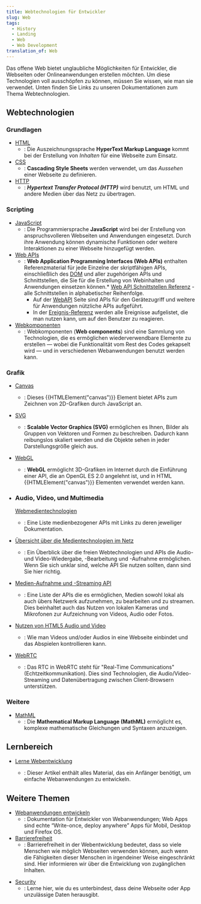 ```yaml
---
title: Webtechnologien für Entwickler
slug: Web
tags:
  - History
  - Landing
  - Web
  - Web Development
translation_of: Web
---
```

Das offene Web bietet unglaubliche Möglichkeiten für Entwickler, die Webseiten oder Onlineanwendungen erstellen möchten. Um diese Technologien voll ausschöpfen zu können, müssen Sie wissen, wie man sie verwendet. Unten finden Sie Links zu unseren Dokumentationen zum Thema Webtechnologien.

## Webtechnologien

### Grundlagen

- [HTML](/de/docs/Web/HTML "/en-US/docs/Web/HTML")
  - : Die Auszeichnungssprache **HyperText Markup Language** kommt bei der Erstellung von _Inhalten_ für eine Webseite zum Einsatz.
- [CSS](/de/docs/Web/CSS "/en-US/docs/Web/CSS")
  - : **Cascading Style Sheets** werden verwendet, um das _Aussehen_ einer Webseite zu definieren.
- [HTTP](/de/docs/Web/HTTP)
  - : **_Hypertext Transfer Protocol (HTTP)_** wird benutzt, um HTML und andere Medien über das Netz zu übertragen.

### Scripting

- [JavaScript](/de/docs/Web/JavaScript)
  - : Die Programmiersprache **JavaScript** wird bei der Erstellung von anspruchsvolleren Webseiten und Anwendungen eingesetzt. Durch ihre Anwendung können dynamische Funktionen oder weitere Interaktionen zu einer Webseite hinzugefügt werden.
- [Web APIs](/de/docs/Web/Reference/API "/en-US/docs/Web/API")
  - : **Web Application Programming Interfaces (Web APIs)** enthalten Referenzmaterial für jede Einzelne der skriptfähigen APIs, einschließlich des [DOM](/de/docs/DOM) und aller zugehörigen APIs und Schnittstellen, die Sie für die Erstellung von Webinhalten und Anwendungen einsetzen können.\* [Web API Schnittstellen Referenz](/de/docs/Web/API "/en-US/docs/Web/API") - alle Schnittstellen in alphabetischer Reihenfolge.
    - Auf der [WebAPI](/de/docs/Web/WebAPI) Seite sind APIs für den Gerätezugriff und weitere für Anwendungen nützliche APIs aufgeführt.
    - In der [Ereignis-Referenz](de/docs/Web/Events) werden alle Ereignisse aufgelistet, die man nutzen kann, um auf den Benutzer zu reagieren.
- [Webkomponenten](/de/docs/Web/Web_components)
  - : Webkomponenten (**Web components**) sind eine Sammlung von Technologien, die es ermöglichen wiederverwendbare Elemente zu erstellen — wobei die Funktionalität vom Rest des Codes gekapselt wird — und in verschiedenen Webanwendungen benutzt werden kann.

### Grafik

- [Canvas](/de/docs/HTML/Canvas)
  - : Dieses {{HTMLElement("canvas")}} Element bietet APIs zum Zeichnen von 2D-Grafiken durch JavaScript an.
- [SVG](/de/docs/Web/SVG "/en-US/docs/Web/SVG")
  - : **Scalable Vector Graphics (SVG)** ermöglichen es Ihnen, Bilder als Gruppen von Vektoren und Formen zu beschreiben. Dadurch kann reibungslos skaliert werden und die Objekte sehen in jeder Darstellungsgröße gleich aus.
- [WebGL](/de/docs/Web/WebGL "/en-US/docs/Web/WebGL")
  - : **WebGL** ermöglicht 3D-Grafiken im Internet durch die Einführung einer API, die an OpenGL ES 2.0 angelehnt ist, und in HTML {{HTMLElement("canvas")}} Elementen verwendet werden kann.
- ### Audio, Video, und Multimedia

  [Webmedientechnologien](/de/docs/Web/Media)

  - : Eine Liste medienbezogener APIs mit Links zu deren jeweiliger Dokumentation.

- [Übersicht über die Medientechnologien im Netz](/de/docs/Web/Media/Overview)
  - : Ein Überblick über die freien Webtechnologien und APIs die Audio- und Video-Wiedergabe, -Bearbeitung und -Aufnahme ermöglichen. Wenn Sie sich unklar sind, welche API Sie nutzen sollten, dann sind Sie hier richtig.
- [Medien-Aufnahme und -Streaming API](/de/docs/Web/API/Media_Streams_API)
  - : Eine Liste der APIs die es ermöglichen, Medien sowohl lokal als auch übers Netzwerk aufzunehmen, zu bearbeiten und zu streamen. Dies beinhaltet auch das Nutzen von lokalen Kameras und Mikrofonen zur Aufzeichnung von Videos, Audio oder Fotos.
- [Nutzen von HTML5 Audio und Video](/de/docs/Web/Guide/HTML/Using_HTML5_audio_and_video)
  - : Wie man Videos und/oder Audios in eine Webseite einbindet und das Abspielen kontrollieren kann.
- [WebRTC](/de/docs/WebRTC)
  - : Das RTC in WebRTC steht für "Real-Time Communications" (Echtzeitkommunikation). Dies sind Technologien, die Audio/Video-Streaming und Datenübertragung zwischen Client-Browsern unterstützen.

### Weitere

- [MathML](/de/docs/Web/MathML "/en-US/docs/Web/MathML")
  - : Die **Mathematical Markup Language (MathML)** ermöglicht es, komplexe mathematische Gleichungen und Syntaxen anzuzeigen.

## Lernbereich

- [Lerne Webentwicklung](/de/docs/Learn)

  - : Dieser Artikel enthält alles Material, das ein Anfänger benötigt, um einfache Webanwendungen zu entwickeln.

## Weitere Themen

- [Webanwendungen entwickeln](/de/Apps)
  - : Dokumentation für Entwickler von Webanwendungen; Web Apps sind echte “Write-once, deploy anywhere” Apps für Mobil, Desktop und Firefox OS.
- [Barrierefreiheit](/de/docs/Web/Barrierefreiheit)
  - : Barrierefreiheit in der Webentwicklung bedeutet, dass so viele Menschen wie möglich Webseiten verwenden können, auch wenn die Fähigkeiten dieser Menschen in irgendeiner Weise eingeschränkt sind. Hier informieren wir über die Entwicklung von zugänglichen Inhalten.

<!---->

- [Security](/de/docs/Web/Security)
  - : Lerne hier, wie du es unterbindest, dass deine Webseite oder App unzulässige Daten herausgibt.
